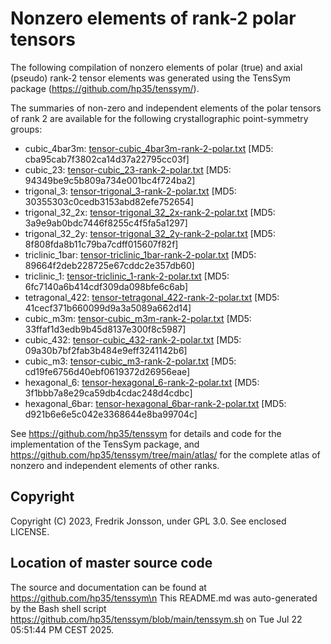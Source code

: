 # Nonzero elements of rank-2 polar tensors

The following compilation of nonzero elements of polar (true) and axial (pseudo) rank-2 tensor elements was  generated using the TensSym package (https://github.com/hp35/tenssym/).

The summaries of non-zero and independent elements of the polar tensors of rank 2 are available for the following crystallographic point-symmetry groups:
- cubic_4bar3m: [tensor-cubic_4bar3m-rank-2-polar.txt](tensor-cubic_4bar3m-rank-2-polar.txt) [MD5: cba95cab7f3802ca14d37a22795cc03f]
- cubic_23: [tensor-cubic_23-rank-2-polar.txt](tensor-cubic_23-rank-2-polar.txt) [MD5: 94349be9c5b809a734e001bc4f724ba2]
- trigonal_3: [tensor-trigonal_3-rank-2-polar.txt](tensor-trigonal_3-rank-2-polar.txt) [MD5: 30355303c0cedb3153abd82efe752654]
- trigonal_32_2x: [tensor-trigonal_32_2x-rank-2-polar.txt](tensor-trigonal_32_2x-rank-2-polar.txt) [MD5: 3a9e9ab0bdc7446f8255c4f5fa5a1297]
- trigonal_32_2y: [tensor-trigonal_32_2y-rank-2-polar.txt](tensor-trigonal_32_2y-rank-2-polar.txt) [MD5: 8f808fda8b11c79ba7cdff015607f82f]
- triclinic_1bar: [tensor-triclinic_1bar-rank-2-polar.txt](tensor-triclinic_1bar-rank-2-polar.txt) [MD5: 89664f2deb228725e67cddc2e357db60]
- triclinic_1: [tensor-triclinic_1-rank-2-polar.txt](tensor-triclinic_1-rank-2-polar.txt) [MD5: 6fc7140a6b414cdf309da098bfe6c6ab]
- tetragonal_422: [tensor-tetragonal_422-rank-2-polar.txt](tensor-tetragonal_422-rank-2-polar.txt) [MD5: 41cecf371b660099d9a3a5089a662d14]
- cubic_m3m: [tensor-cubic_m3m-rank-2-polar.txt](tensor-cubic_m3m-rank-2-polar.txt) [MD5: 33ffaf1d3edb9b45d8137e300f8c5987]
- cubic_432: [tensor-cubic_432-rank-2-polar.txt](tensor-cubic_432-rank-2-polar.txt) [MD5: 09a30b7bf2fab3b484e9eff3241142b6]
- cubic_m3: [tensor-cubic_m3-rank-2-polar.txt](tensor-cubic_m3-rank-2-polar.txt) [MD5: cd19fe6756d40ebf0619372d26956eae]
- hexagonal_6: [tensor-hexagonal_6-rank-2-polar.txt](tensor-hexagonal_6-rank-2-polar.txt) [MD5: 3f1bbb7a8e29ca59db4cdac248d4cdbc]
- hexagonal_6bar: [tensor-hexagonal_6bar-rank-2-polar.txt](tensor-hexagonal_6bar-rank-2-polar.txt) [MD5: d921b6e6e5c042e3368644e8ba99704c]

See https://github.com/hp35/tenssym for details and code for the implementation of the TensSym package, and https://github.com/hp35/tenssym/tree/main/atlas/ for the complete atlas of nonzero and independent elements of other ranks.

## Copyright
Copyright (C) 2023, Fredrik Jonsson, under GPL 3.0. See enclosed LICENSE.

## Location of master source code
The source and documentation can be found at https://github.com/hp35/tenssym\n
This README.md was auto-generated by the Bash shell script https://github.com/hp35/tenssym/blob/main/tenssym.sh on Tue Jul 22 05:51:44 PM CEST 2025.
